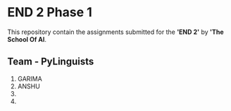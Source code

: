 # END 2 Phase 1

This repository contain the assignments submitted for the **'END 2'** by **'The School Of AI**.

## Team - PyLinguists
1. GARIMA
2. ANSHU
3. 
4. 
